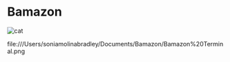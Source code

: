 # Bamazon

![cat](https://static.pexels.com/photos/126407/pexels-photo-126407.jpeg)


file:///Users/soniamolinabradley/Documents/Bamazon/Bamazon%20Terminal.png
